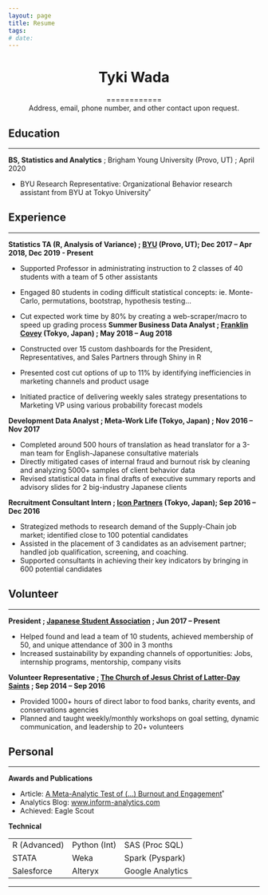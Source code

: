 ```yaml
---
layout: page
title: Resume
tags: 
# date:
---
```


<center><h1><b>Tyki Wada</b></h1></center>
<center>============</center>

<center>Address, email, phone number, and other contact upon request.</center>


Education
---------
<hr>


**BS, Statistics and Analytics** ; Brigham Young University (Provo, UT) ; April 2020
    
* BYU Research Representative: Organizational Behavior research assistant from BYU at Tokyo University˚


Experience
----------

<hr>

**Statistics TA (R, Analysis of Variance) ; [BYU](https://statistics.byu.edu/) (Provo, UT); Dec 2017 – Apr 2018, Dec 2019 - Present**

* Supported Professor in administrating instruction to 2 classes of 40 students with a team of 5 other assistants
* Engaged 80 students in coding difficult statistical concepts: ie. Monte-Carlo, permutations, bootstrap, hypothesis testing...
* Cut expected work time by 80% by creating a web-scraper/macro to speed up grading process
**Summer Business Data Analyst ; [Franklin Covey](https://www.franklincovey.co.jp/) (Tokyo, Japan) ; May 2018 – Aug 2018**

* Constructed over 15 custom dashboards for the President, Representatives, and Sales Partners through Shiny in R
* Presented cost cut options of up to 11% by identifying inefficiencies in marketing channels and product usage
* Initiated practice of delivering weekly sales strategy presentations to Marketing VP using various probability forecast models

**Development Data Analyst ; Meta-Work Life (Tokyo, Japan) ; Nov 2016 – Nov 2017**

* Completed around 500 hours of translation as head translator for a 3-man team for English-Japanese consultative materials
* Directly mitigated cases of internal fraud and burnout risk by cleaning and analyzing 5000+ samples of client behavior data
* Revised statistical data in final drafts of executive summary reports and advisory slides for 2 big-industry Japanese clients

**Recruitment Consultant Intern ; [Icon Partners](https://www.icon-partners.com/en/about-icon) (Tokyo, Japan); Sep 2016 – Dec 2016**

* Strategized methods to research demand of the Supply-Chain job market; identified close to 100 potential candidates
* Assisted in the placement of 3 candidates as an advisement partner; handled job qualification, screening, and coaching.
* Supported consultants in achieving their key indicators by bringing in 600 potential candidates


Volunteer
----------

<hr>

**President ; [Japanese Student Association](byujsa.com) ; Jun 2017 – Present**

* Helped found and lead a team of 10 students, achieved membership of 50, and unique attendance of 300 in 3 months
* Increased sustainability by expanding channels of opportunities: Jobs, internship programs, mentorship, company visits

**Volunteer Representative ; [The Church of Jesus Christ of Latter-Day Saints](lds.org) ; Sep 2014 – Sep 2016**

* Provided 1000+ hours of direct labor to food banks, charity events, and conservations agencies
* Planned and taught weekly/monthly workshops on goal setting, dynamic communication, and leadership to 20+ volunteers

Personal
----------

<hr>

**Awards and Publications**

* Article: [A Meta-Analytic Test of (...) Burnout and Engagement](https://doi.org/10.1016/j.burn.2017.05.003)˚
* Analytics Blog: www.inform-analytics.com
* Achieved: Eagle Scout

**Technical**

<body>
<table style="width:100%">
  <!--
  <tr>
    <th>...</th>
    <th>...</th>
    <th>...</th>
  </tr>
-->
  <tr>
    <td>R (Advanced)</td>
    <td>Python (Int)</td> 
    <td>SAS (Proc SQL)</td>
  </tr>
  <tr>
    <td>STATA</td>
    <td>Weka</td>
    <td>Spark (Pyspark)</td>
  </tr>
  <tr>
    <td>Salesforce</td>
    <td>Alteryx</td>
    <td>Google Analytics</td>
  </tr>

</table>

</body>

------






